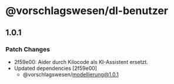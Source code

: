 # @vorschlagswesen/dl-benutzer

## 1.0.1

### Patch Changes

- 2f59e00: Aider durch Kilocode als KI-Assistent ersetzt.
- Updated dependencies [2f59e00]
    - @vorschlagswesen/modellierung@1.0.1
